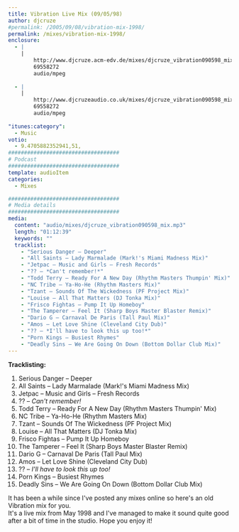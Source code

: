 ```yaml
---
title: Vibration Live Mix (09/05/98)
author: djcruze
#permalink: /2005/09/08/vibration-mix-1998/
permalink: /mixes/vibration-mix-1998/
enclosure:
  - |
    |
        http://www.djcruze.acm-edv.de/mixes/djcruze_vibration090598_mix.mp3
        69558272
        audio/mpeg
        
  - |
    |
        http://www.djcruzeaudio.co.uk/mixes/djcruze_vibration090598_mix.mp3
        69558272
        audio/mpeg
        
"itunes:category":
  - Music
votio:
  - 9.4705882352941,51,
###################################
# Podcast
###################################
template: audioItem
categories:
  - Mixes

###################################
# Media details
###################################
media:
  content: "audio/mixes/djcruze_vibration090598_mix.mp3"
  length: "01:12:39"
  keywords: ""
  tracklist:
    - "Serious Danger – Deeper"
    - "All Saints – Lady Marmalade (Mark!'s Miami Madness Mix)"
    - "Jetpac – Music and Girls – Fresh Records"
    - "?? – *Can't remember!*"
    - "Todd Terry – Ready For A New Day (Rhythm Masters Thumpin' Mix)"
    - "NC Tribe – Ya-Ho-He (Rhythm Masters Mix)"
    - "Tzant – Sounds Of The Wickedness (PF Project Mix)"
    - "Louise – All That Matters (DJ Tonka Mix)"
    - "Frisco Fightas – Pump It Up Homeboy"
    - "The Tamperer – Feel It (Sharp Boys Master Blaster Remix)"
    - "Dario G – Carnaval De Paris (Tall Paul Mix)"
    - "Amos – Let Love Shine (Cleveland City Dub)"
    - "?? – *I'll have to look this up too!*"
    - "Porn Kings – Busiest Rhymes"
    - "Deadly Sins – We Are Going On Down (Bottom Dollar Club Mix)"
---
```


**Tracklisting:**

  1. Serious Danger – Deeper
  2. All Saints – Lady Marmalade (Mark!'s Miami Madness Mix)
  3. Jetpac – Music and Girls – Fresh Records
  4. ?? – *Can't remember!*
  5. Todd Terry – Ready For A New Day (Rhythm Masters Thumpin' Mix)
  6. NC Tribe – Ya-Ho-He (Rhythm Masters Mix)
  7. Tzant – Sounds Of The Wickedness (PF Project Mix)
  8. Louise – All That Matters (DJ Tonka Mix)
  9. Frisco Fightas – Pump It Up Homeboy
 10. The Tamperer – Feel It (Sharp Boys Master Blaster Remix)
 11. Dario G – Carnaval De Paris (Tall Paul Mix)
 12. Amos – Let Love Shine (Cleveland City Dub)
 13. ?? – *I'll have to look this up too!*
 14. Porn Kings – Busiest Rhymes
 15. Deadly Sins – We Are Going On Down (Bottom Dollar Club Mix)

It has been a while since I've posted any mixes online so here's an old Vibration mix for you.  
It's a live mix from May 1998 and I've managed to make it sound quite good after a bit of time in the studio. Hope you enjoy it!